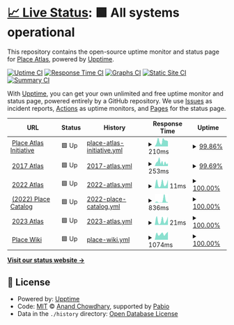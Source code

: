 # [📈 Live Status](https://status.place-atlas.stefanocoding.me): <!--live status--> **🟩 All systems operational**

This repository contains the open-source uptime monitor and status page for [Place Atlas](https://place-atlas.stefanocoding.me/), powered by [Upptime](https://github.com/upptime/upptime).

[![Uptime CI](https://github.com/placeAtlas/status/workflows/Uptime%20CI/badge.svg)](https://github.com/placeAtlas/status/actions?query=workflow%3A%22Uptime+CI%22)
[![Response Time CI](https://github.com/placeAtlas/status/workflows/Response%20Time%20CI/badge.svg)](https://github.com/placeAtlas/status/actions?query=workflow%3A%22Response+Time+CI%22)
[![Graphs CI](https://github.com/placeAtlas/status/workflows/Graphs%20CI/badge.svg)](https://github.com/placeAtlas/status/actions?query=workflow%3A%22Graphs+CI%22)
[![Static Site CI](https://github.com/placeAtlas/status/workflows/Static%20Site%20CI/badge.svg)](https://github.com/placeAtlas/status/actions?query=workflow%3A%22Static+Site+CI%22)
[![Summary CI](https://github.com/placeAtlas/status/workflows/Summary%20CI/badge.svg)](https://github.com/placeAtlas/status/actions?query=workflow%3A%22Summary+CI%22)

With [Upptime](https://upptime.js.org), you can get your own unlimited and free uptime monitor and status page, powered entirely by a GitHub repository. We use [Issues](https://github.com/placeAtlas/status/issues) as incident reports, [Actions](https://github.com/placeAtlas/status/actions) as uptime monitors, and [Pages](https://status.place-atlas.stefanocoding.me) for the status page.

<!--start: status pages-->
<!-- This summary is generated by Upptime (https://github.com/upptime/upptime) -->
<!-- Do not edit this manually, your changes will be overwritten -->
<!-- prettier-ignore -->
| URL | Status | History | Response Time | Uptime |
| --- | ------ | ------- | ------------- | ------ |
| <img alt="" src="https://icons.duckduckgo.com/ip3/place-atlas.stefanocoding.me.ico" height="13"> [Place Atlas Initiative](https://place-atlas.stefanocoding.me/) | 🟩 Up | [place-atlas-initiative.yml](https://github.com/placeAtlas/status/commits/HEAD/history/place-atlas-initiative.yml) | <details><summary><img alt="Response time graph" src="./graphs/place-atlas-initiative/response-time-week.png" height="20"> 210ms</summary><br><a href="https://status.place-atlas.stefanocoding.me/history/place-atlas-initiative"><img alt="Response time 265" src="https://img.shields.io/endpoint?url=https%3A%2F%2Fraw.githubusercontent.com%2FplaceAtlas%2Fstatus%2FHEAD%2Fapi%2Fplace-atlas-initiative%2Fresponse-time.json"></a><br><a href="https://status.place-atlas.stefanocoding.me/history/place-atlas-initiative"><img alt="24-hour response time 205" src="https://img.shields.io/endpoint?url=https%3A%2F%2Fraw.githubusercontent.com%2FplaceAtlas%2Fstatus%2FHEAD%2Fapi%2Fplace-atlas-initiative%2Fresponse-time-day.json"></a><br><a href="https://status.place-atlas.stefanocoding.me/history/place-atlas-initiative"><img alt="7-day response time 210" src="https://img.shields.io/endpoint?url=https%3A%2F%2Fraw.githubusercontent.com%2FplaceAtlas%2Fstatus%2FHEAD%2Fapi%2Fplace-atlas-initiative%2Fresponse-time-week.json"></a><br><a href="https://status.place-atlas.stefanocoding.me/history/place-atlas-initiative"><img alt="30-day response time 209" src="https://img.shields.io/endpoint?url=https%3A%2F%2Fraw.githubusercontent.com%2FplaceAtlas%2Fstatus%2FHEAD%2Fapi%2Fplace-atlas-initiative%2Fresponse-time-month.json"></a><br><a href="https://status.place-atlas.stefanocoding.me/history/place-atlas-initiative"><img alt="1-year response time 265" src="https://img.shields.io/endpoint?url=https%3A%2F%2Fraw.githubusercontent.com%2FplaceAtlas%2Fstatus%2FHEAD%2Fapi%2Fplace-atlas-initiative%2Fresponse-time-year.json"></a></details> | <details><summary><a href="https://status.place-atlas.stefanocoding.me/history/place-atlas-initiative">99.86%</a></summary><a href="https://status.place-atlas.stefanocoding.me/history/place-atlas-initiative"><img alt="All-time uptime 99.98%" src="https://img.shields.io/endpoint?url=https%3A%2F%2Fraw.githubusercontent.com%2FplaceAtlas%2Fstatus%2FHEAD%2Fapi%2Fplace-atlas-initiative%2Fuptime.json"></a><br><a href="https://status.place-atlas.stefanocoding.me/history/place-atlas-initiative"><img alt="24-hour uptime 100.00%" src="https://img.shields.io/endpoint?url=https%3A%2F%2Fraw.githubusercontent.com%2FplaceAtlas%2Fstatus%2FHEAD%2Fapi%2Fplace-atlas-initiative%2Fuptime-day.json"></a><br><a href="https://status.place-atlas.stefanocoding.me/history/place-atlas-initiative"><img alt="7-day uptime 99.86%" src="https://img.shields.io/endpoint?url=https%3A%2F%2Fraw.githubusercontent.com%2FplaceAtlas%2Fstatus%2FHEAD%2Fapi%2Fplace-atlas-initiative%2Fuptime-week.json"></a><br><a href="https://status.place-atlas.stefanocoding.me/history/place-atlas-initiative"><img alt="30-day uptime 99.97%" src="https://img.shields.io/endpoint?url=https%3A%2F%2Fraw.githubusercontent.com%2FplaceAtlas%2Fstatus%2FHEAD%2Fapi%2Fplace-atlas-initiative%2Fuptime-month.json"></a><br><a href="https://status.place-atlas.stefanocoding.me/history/place-atlas-initiative"><img alt="1-year uptime 99.98%" src="https://img.shields.io/endpoint?url=https%3A%2F%2Fraw.githubusercontent.com%2FplaceAtlas%2Fstatus%2FHEAD%2Fapi%2Fplace-atlas-initiative%2Fuptime-year.json"></a></details>
| <img alt="" src="https://icons.duckduckgo.com/ip3/2017.place-atlas.stefanocoding.me.ico" height="13"> [2017 Atlas](https://2017.place-atlas.stefanocoding.me/) | 🟩 Up | [2017-atlas.yml](https://github.com/placeAtlas/status/commits/HEAD/history/2017-atlas.yml) | <details><summary><img alt="Response time graph" src="./graphs/2017-atlas/response-time-week.png" height="20"> 253ms</summary><br><a href="https://status.place-atlas.stefanocoding.me/history/2017-atlas"><img alt="Response time 223" src="https://img.shields.io/endpoint?url=https%3A%2F%2Fraw.githubusercontent.com%2FplaceAtlas%2Fstatus%2FHEAD%2Fapi%2F2017-atlas%2Fresponse-time.json"></a><br><a href="https://status.place-atlas.stefanocoding.me/history/2017-atlas"><img alt="24-hour response time 155" src="https://img.shields.io/endpoint?url=https%3A%2F%2Fraw.githubusercontent.com%2FplaceAtlas%2Fstatus%2FHEAD%2Fapi%2F2017-atlas%2Fresponse-time-day.json"></a><br><a href="https://status.place-atlas.stefanocoding.me/history/2017-atlas"><img alt="7-day response time 253" src="https://img.shields.io/endpoint?url=https%3A%2F%2Fraw.githubusercontent.com%2FplaceAtlas%2Fstatus%2FHEAD%2Fapi%2F2017-atlas%2Fresponse-time-week.json"></a><br><a href="https://status.place-atlas.stefanocoding.me/history/2017-atlas"><img alt="30-day response time 210" src="https://img.shields.io/endpoint?url=https%3A%2F%2Fraw.githubusercontent.com%2FplaceAtlas%2Fstatus%2FHEAD%2Fapi%2F2017-atlas%2Fresponse-time-month.json"></a><br><a href="https://status.place-atlas.stefanocoding.me/history/2017-atlas"><img alt="1-year response time 223" src="https://img.shields.io/endpoint?url=https%3A%2F%2Fraw.githubusercontent.com%2FplaceAtlas%2Fstatus%2FHEAD%2Fapi%2F2017-atlas%2Fresponse-time-year.json"></a></details> | <details><summary><a href="https://status.place-atlas.stefanocoding.me/history/2017-atlas">99.69%</a></summary><a href="https://status.place-atlas.stefanocoding.me/history/2017-atlas"><img alt="All-time uptime 99.96%" src="https://img.shields.io/endpoint?url=https%3A%2F%2Fraw.githubusercontent.com%2FplaceAtlas%2Fstatus%2FHEAD%2Fapi%2F2017-atlas%2Fuptime.json"></a><br><a href="https://status.place-atlas.stefanocoding.me/history/2017-atlas"><img alt="24-hour uptime 98.85%" src="https://img.shields.io/endpoint?url=https%3A%2F%2Fraw.githubusercontent.com%2FplaceAtlas%2Fstatus%2FHEAD%2Fapi%2F2017-atlas%2Fuptime-day.json"></a><br><a href="https://status.place-atlas.stefanocoding.me/history/2017-atlas"><img alt="7-day uptime 99.69%" src="https://img.shields.io/endpoint?url=https%3A%2F%2Fraw.githubusercontent.com%2FplaceAtlas%2Fstatus%2FHEAD%2Fapi%2F2017-atlas%2Fuptime-week.json"></a><br><a href="https://status.place-atlas.stefanocoding.me/history/2017-atlas"><img alt="30-day uptime 99.93%" src="https://img.shields.io/endpoint?url=https%3A%2F%2Fraw.githubusercontent.com%2FplaceAtlas%2Fstatus%2FHEAD%2Fapi%2F2017-atlas%2Fuptime-month.json"></a><br><a href="https://status.place-atlas.stefanocoding.me/history/2017-atlas"><img alt="1-year uptime 99.96%" src="https://img.shields.io/endpoint?url=https%3A%2F%2Fraw.githubusercontent.com%2FplaceAtlas%2Fstatus%2FHEAD%2Fapi%2F2017-atlas%2Fuptime-year.json"></a></details>
| <img alt="" src="https://icons.duckduckgo.com/ip3/2017.place-atlas.stefanocoding.me.ico" height="13"> [2022 Atlas](https://2017.place-atlas.stefanocoding.me/) | 🟩 Up | [2022-atlas.yml](https://github.com/placeAtlas/status/commits/HEAD/history/2022-atlas.yml) | <details><summary><img alt="Response time graph" src="./graphs/2022-atlas/response-time-week.png" height="20"> 11ms</summary><br><a href="https://status.place-atlas.stefanocoding.me/history/2022-atlas"><img alt="Response time 10" src="https://img.shields.io/endpoint?url=https%3A%2F%2Fraw.githubusercontent.com%2FplaceAtlas%2Fstatus%2FHEAD%2Fapi%2F2022-atlas%2Fresponse-time.json"></a><br><a href="https://status.place-atlas.stefanocoding.me/history/2022-atlas"><img alt="24-hour response time 19" src="https://img.shields.io/endpoint?url=https%3A%2F%2Fraw.githubusercontent.com%2FplaceAtlas%2Fstatus%2FHEAD%2Fapi%2F2022-atlas%2Fresponse-time-day.json"></a><br><a href="https://status.place-atlas.stefanocoding.me/history/2022-atlas"><img alt="7-day response time 11" src="https://img.shields.io/endpoint?url=https%3A%2F%2Fraw.githubusercontent.com%2FplaceAtlas%2Fstatus%2FHEAD%2Fapi%2F2022-atlas%2Fresponse-time-week.json"></a><br><a href="https://status.place-atlas.stefanocoding.me/history/2022-atlas"><img alt="30-day response time 11" src="https://img.shields.io/endpoint?url=https%3A%2F%2Fraw.githubusercontent.com%2FplaceAtlas%2Fstatus%2FHEAD%2Fapi%2F2022-atlas%2Fresponse-time-month.json"></a><br><a href="https://status.place-atlas.stefanocoding.me/history/2022-atlas"><img alt="1-year response time 10" src="https://img.shields.io/endpoint?url=https%3A%2F%2Fraw.githubusercontent.com%2FplaceAtlas%2Fstatus%2FHEAD%2Fapi%2F2022-atlas%2Fresponse-time-year.json"></a></details> | <details><summary><a href="https://status.place-atlas.stefanocoding.me/history/2022-atlas">100.00%</a></summary><a href="https://status.place-atlas.stefanocoding.me/history/2022-atlas"><img alt="All-time uptime 100.00%" src="https://img.shields.io/endpoint?url=https%3A%2F%2Fraw.githubusercontent.com%2FplaceAtlas%2Fstatus%2FHEAD%2Fapi%2F2022-atlas%2Fuptime.json"></a><br><a href="https://status.place-atlas.stefanocoding.me/history/2022-atlas"><img alt="24-hour uptime 100.00%" src="https://img.shields.io/endpoint?url=https%3A%2F%2Fraw.githubusercontent.com%2FplaceAtlas%2Fstatus%2FHEAD%2Fapi%2F2022-atlas%2Fuptime-day.json"></a><br><a href="https://status.place-atlas.stefanocoding.me/history/2022-atlas"><img alt="7-day uptime 100.00%" src="https://img.shields.io/endpoint?url=https%3A%2F%2Fraw.githubusercontent.com%2FplaceAtlas%2Fstatus%2FHEAD%2Fapi%2F2022-atlas%2Fuptime-week.json"></a><br><a href="https://status.place-atlas.stefanocoding.me/history/2022-atlas"><img alt="30-day uptime 100.00%" src="https://img.shields.io/endpoint?url=https%3A%2F%2Fraw.githubusercontent.com%2FplaceAtlas%2Fstatus%2FHEAD%2Fapi%2F2022-atlas%2Fuptime-month.json"></a><br><a href="https://status.place-atlas.stefanocoding.me/history/2022-atlas"><img alt="1-year uptime 100.00%" src="https://img.shields.io/endpoint?url=https%3A%2F%2Fraw.githubusercontent.com%2FplaceAtlas%2Fstatus%2FHEAD%2Fapi%2F2022-atlas%2Fuptime-year.json"></a></details>
| <img alt="" src="https://icons.duckduckgo.com/ip3/place-catalog.stefanocoding.me.ico" height="13"> [(2022) Place Catalog](https://place-catalog.stefanocoding.me/) | 🟩 Up | [2022-place-catalog.yml](https://github.com/placeAtlas/status/commits/HEAD/history/2022-place-catalog.yml) | <details><summary><img alt="Response time graph" src="./graphs/2022-place-catalog/response-time-week.png" height="20"> 836ms</summary><br><a href="https://status.place-atlas.stefanocoding.me/history/2022-place-catalog"><img alt="Response time 342" src="https://img.shields.io/endpoint?url=https%3A%2F%2Fraw.githubusercontent.com%2FplaceAtlas%2Fstatus%2FHEAD%2Fapi%2F2022-place-catalog%2Fresponse-time.json"></a><br><a href="https://status.place-atlas.stefanocoding.me/history/2022-place-catalog"><img alt="24-hour response time 180" src="https://img.shields.io/endpoint?url=https%3A%2F%2Fraw.githubusercontent.com%2FplaceAtlas%2Fstatus%2FHEAD%2Fapi%2F2022-place-catalog%2Fresponse-time-day.json"></a><br><a href="https://status.place-atlas.stefanocoding.me/history/2022-place-catalog"><img alt="7-day response time 836" src="https://img.shields.io/endpoint?url=https%3A%2F%2Fraw.githubusercontent.com%2FplaceAtlas%2Fstatus%2FHEAD%2Fapi%2F2022-place-catalog%2Fresponse-time-week.json"></a><br><a href="https://status.place-atlas.stefanocoding.me/history/2022-place-catalog"><img alt="30-day response time 350" src="https://img.shields.io/endpoint?url=https%3A%2F%2Fraw.githubusercontent.com%2FplaceAtlas%2Fstatus%2FHEAD%2Fapi%2F2022-place-catalog%2Fresponse-time-month.json"></a><br><a href="https://status.place-atlas.stefanocoding.me/history/2022-place-catalog"><img alt="1-year response time 342" src="https://img.shields.io/endpoint?url=https%3A%2F%2Fraw.githubusercontent.com%2FplaceAtlas%2Fstatus%2FHEAD%2Fapi%2F2022-place-catalog%2Fresponse-time-year.json"></a></details> | <details><summary><a href="https://status.place-atlas.stefanocoding.me/history/2022-place-catalog">100.00%</a></summary><a href="https://status.place-atlas.stefanocoding.me/history/2022-place-catalog"><img alt="All-time uptime 100.00%" src="https://img.shields.io/endpoint?url=https%3A%2F%2Fraw.githubusercontent.com%2FplaceAtlas%2Fstatus%2FHEAD%2Fapi%2F2022-place-catalog%2Fuptime.json"></a><br><a href="https://status.place-atlas.stefanocoding.me/history/2022-place-catalog"><img alt="24-hour uptime 100.00%" src="https://img.shields.io/endpoint?url=https%3A%2F%2Fraw.githubusercontent.com%2FplaceAtlas%2Fstatus%2FHEAD%2Fapi%2F2022-place-catalog%2Fuptime-day.json"></a><br><a href="https://status.place-atlas.stefanocoding.me/history/2022-place-catalog"><img alt="7-day uptime 100.00%" src="https://img.shields.io/endpoint?url=https%3A%2F%2Fraw.githubusercontent.com%2FplaceAtlas%2Fstatus%2FHEAD%2Fapi%2F2022-place-catalog%2Fuptime-week.json"></a><br><a href="https://status.place-atlas.stefanocoding.me/history/2022-place-catalog"><img alt="30-day uptime 100.00%" src="https://img.shields.io/endpoint?url=https%3A%2F%2Fraw.githubusercontent.com%2FplaceAtlas%2Fstatus%2FHEAD%2Fapi%2F2022-place-catalog%2Fuptime-month.json"></a><br><a href="https://status.place-atlas.stefanocoding.me/history/2022-place-catalog"><img alt="1-year uptime 100.00%" src="https://img.shields.io/endpoint?url=https%3A%2F%2Fraw.githubusercontent.com%2FplaceAtlas%2Fstatus%2FHEAD%2Fapi%2F2022-place-catalog%2Fuptime-year.json"></a></details>
| <img alt="" src="https://icons.duckduckgo.com/ip3/2017.place-atlas.stefanocoding.me.ico" height="13"> [2023 Atlas](https://2017.place-atlas.stefanocoding.me/) | 🟩 Up | [2023-atlas.yml](https://github.com/placeAtlas/status/commits/HEAD/history/2023-atlas.yml) | <details><summary><img alt="Response time graph" src="./graphs/2023-atlas/response-time-week.png" height="20"> 21ms</summary><br><a href="https://status.place-atlas.stefanocoding.me/history/2023-atlas"><img alt="Response time 14" src="https://img.shields.io/endpoint?url=https%3A%2F%2Fraw.githubusercontent.com%2FplaceAtlas%2Fstatus%2FHEAD%2Fapi%2F2023-atlas%2Fresponse-time.json"></a><br><a href="https://status.place-atlas.stefanocoding.me/history/2023-atlas"><img alt="24-hour response time 37" src="https://img.shields.io/endpoint?url=https%3A%2F%2Fraw.githubusercontent.com%2FplaceAtlas%2Fstatus%2FHEAD%2Fapi%2F2023-atlas%2Fresponse-time-day.json"></a><br><a href="https://status.place-atlas.stefanocoding.me/history/2023-atlas"><img alt="7-day response time 21" src="https://img.shields.io/endpoint?url=https%3A%2F%2Fraw.githubusercontent.com%2FplaceAtlas%2Fstatus%2FHEAD%2Fapi%2F2023-atlas%2Fresponse-time-week.json"></a><br><a href="https://status.place-atlas.stefanocoding.me/history/2023-atlas"><img alt="30-day response time 18" src="https://img.shields.io/endpoint?url=https%3A%2F%2Fraw.githubusercontent.com%2FplaceAtlas%2Fstatus%2FHEAD%2Fapi%2F2023-atlas%2Fresponse-time-month.json"></a><br><a href="https://status.place-atlas.stefanocoding.me/history/2023-atlas"><img alt="1-year response time 14" src="https://img.shields.io/endpoint?url=https%3A%2F%2Fraw.githubusercontent.com%2FplaceAtlas%2Fstatus%2FHEAD%2Fapi%2F2023-atlas%2Fresponse-time-year.json"></a></details> | <details><summary><a href="https://status.place-atlas.stefanocoding.me/history/2023-atlas">100.00%</a></summary><a href="https://status.place-atlas.stefanocoding.me/history/2023-atlas"><img alt="All-time uptime 100.00%" src="https://img.shields.io/endpoint?url=https%3A%2F%2Fraw.githubusercontent.com%2FplaceAtlas%2Fstatus%2FHEAD%2Fapi%2F2023-atlas%2Fuptime.json"></a><br><a href="https://status.place-atlas.stefanocoding.me/history/2023-atlas"><img alt="24-hour uptime 100.00%" src="https://img.shields.io/endpoint?url=https%3A%2F%2Fraw.githubusercontent.com%2FplaceAtlas%2Fstatus%2FHEAD%2Fapi%2F2023-atlas%2Fuptime-day.json"></a><br><a href="https://status.place-atlas.stefanocoding.me/history/2023-atlas"><img alt="7-day uptime 100.00%" src="https://img.shields.io/endpoint?url=https%3A%2F%2Fraw.githubusercontent.com%2FplaceAtlas%2Fstatus%2FHEAD%2Fapi%2F2023-atlas%2Fuptime-week.json"></a><br><a href="https://status.place-atlas.stefanocoding.me/history/2023-atlas"><img alt="30-day uptime 100.00%" src="https://img.shields.io/endpoint?url=https%3A%2F%2Fraw.githubusercontent.com%2FplaceAtlas%2Fstatus%2FHEAD%2Fapi%2F2023-atlas%2Fuptime-month.json"></a><br><a href="https://status.place-atlas.stefanocoding.me/history/2023-atlas"><img alt="1-year uptime 100.00%" src="https://img.shields.io/endpoint?url=https%3A%2F%2Fraw.githubusercontent.com%2FplaceAtlas%2Fstatus%2FHEAD%2Fapi%2F2023-atlas%2Fuptime-year.json"></a></details>
| <img alt="" src="https://icons.duckduckgo.com/ip3/place-wiki.stefanocoding.me.ico" height="13"> [Place Wiki](https://place-wiki.stefanocoding.me/) | 🟩 Up | [place-wiki.yml](https://github.com/placeAtlas/status/commits/HEAD/history/place-wiki.yml) | <details><summary><img alt="Response time graph" src="./graphs/place-wiki/response-time-week.png" height="20"> 1074ms</summary><br><a href="https://status.place-atlas.stefanocoding.me/history/place-wiki"><img alt="Response time 1165" src="https://img.shields.io/endpoint?url=https%3A%2F%2Fraw.githubusercontent.com%2FplaceAtlas%2Fstatus%2FHEAD%2Fapi%2Fplace-wiki%2Fresponse-time.json"></a><br><a href="https://status.place-atlas.stefanocoding.me/history/place-wiki"><img alt="24-hour response time 1430" src="https://img.shields.io/endpoint?url=https%3A%2F%2Fraw.githubusercontent.com%2FplaceAtlas%2Fstatus%2FHEAD%2Fapi%2Fplace-wiki%2Fresponse-time-day.json"></a><br><a href="https://status.place-atlas.stefanocoding.me/history/place-wiki"><img alt="7-day response time 1074" src="https://img.shields.io/endpoint?url=https%3A%2F%2Fraw.githubusercontent.com%2FplaceAtlas%2Fstatus%2FHEAD%2Fapi%2Fplace-wiki%2Fresponse-time-week.json"></a><br><a href="https://status.place-atlas.stefanocoding.me/history/place-wiki"><img alt="30-day response time 1151" src="https://img.shields.io/endpoint?url=https%3A%2F%2Fraw.githubusercontent.com%2FplaceAtlas%2Fstatus%2FHEAD%2Fapi%2Fplace-wiki%2Fresponse-time-month.json"></a><br><a href="https://status.place-atlas.stefanocoding.me/history/place-wiki"><img alt="1-year response time 1165" src="https://img.shields.io/endpoint?url=https%3A%2F%2Fraw.githubusercontent.com%2FplaceAtlas%2Fstatus%2FHEAD%2Fapi%2Fplace-wiki%2Fresponse-time-year.json"></a></details> | <details><summary><a href="https://status.place-atlas.stefanocoding.me/history/place-wiki">100.00%</a></summary><a href="https://status.place-atlas.stefanocoding.me/history/place-wiki"><img alt="All-time uptime 100.00%" src="https://img.shields.io/endpoint?url=https%3A%2F%2Fraw.githubusercontent.com%2FplaceAtlas%2Fstatus%2FHEAD%2Fapi%2Fplace-wiki%2Fuptime.json"></a><br><a href="https://status.place-atlas.stefanocoding.me/history/place-wiki"><img alt="24-hour uptime 100.00%" src="https://img.shields.io/endpoint?url=https%3A%2F%2Fraw.githubusercontent.com%2FplaceAtlas%2Fstatus%2FHEAD%2Fapi%2Fplace-wiki%2Fuptime-day.json"></a><br><a href="https://status.place-atlas.stefanocoding.me/history/place-wiki"><img alt="7-day uptime 100.00%" src="https://img.shields.io/endpoint?url=https%3A%2F%2Fraw.githubusercontent.com%2FplaceAtlas%2Fstatus%2FHEAD%2Fapi%2Fplace-wiki%2Fuptime-week.json"></a><br><a href="https://status.place-atlas.stefanocoding.me/history/place-wiki"><img alt="30-day uptime 100.00%" src="https://img.shields.io/endpoint?url=https%3A%2F%2Fraw.githubusercontent.com%2FplaceAtlas%2Fstatus%2FHEAD%2Fapi%2Fplace-wiki%2Fuptime-month.json"></a><br><a href="https://status.place-atlas.stefanocoding.me/history/place-wiki"><img alt="1-year uptime 100.00%" src="https://img.shields.io/endpoint?url=https%3A%2F%2Fraw.githubusercontent.com%2FplaceAtlas%2Fstatus%2FHEAD%2Fapi%2Fplace-wiki%2Fuptime-year.json"></a></details>

<!--end: status pages-->

[**Visit our status website →**](https://status.place-atlas.stefanocoding.me)

## 📄 License

- Powered by: [Upptime](https://github.com/upptime/upptime)
- Code: [MIT](./LICENSE) © [Anand Chowdhary](https://anandchowdhary.com), supported by [Pabio](https://pabio.com)
- Data in the `./history` directory: [Open Database License](https://opendatacommons.org/licenses/odbl/1-0/)
